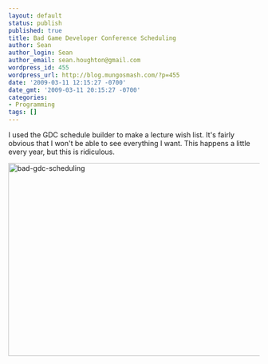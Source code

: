 ```yaml
---
layout: default
status: publish
published: true
title: Bad Game Developer Conference Scheduling
author: Sean
author_login: Sean
author_email: sean.houghton@gmail.com
wordpress_id: 455
wordpress_url: http://blog.mungosmash.com/?p=455
date: '2009-03-11 12:15:27 -0700'
date_gmt: '2009-03-11 20:15:27 -0700'
categories:
- Programming
tags: []
---
```

<p>I used the GDC schedule builder to make a lecture wish list.  It's fairly obvious that I won't be able to see everything I want.  This happens a little every year, but this is ridiculous.</p>
<p><a href="{{site.url_root}}/assets/data/wp/wp/2009/03/bad-gdc-scheduling.png"><img class="aligncenter size-full wp-image-456" title="bad-gdc-scheduling" src="{{site.url_root}}/assets/data/wp/wp/2009/03/bad-gdc-scheduling.png" alt="bad-gdc-scheduling" width="546" height="387" /></a></p>

